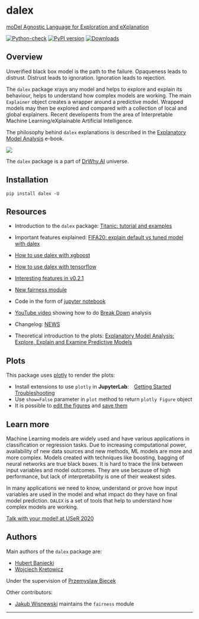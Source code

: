 # dalex

[moDel Agnostic Language for Exploration and eXplanation](http://dalex.drwhy.ai/)

[![Python-check](https://github.com/ModelOriented/DALEX/workflows/Python-check/badge.svg)](https://github.com/ModelOriented/DALEX/actions?query=workflow%3APython-check)
[![PyPI version](https://badge.fury.io/py/dalex.svg)](https://badge.fury.io/py/dalex)
[![Downloads](https://pepy.tech/badge/dalex)](https://pepy.tech/project/dalex)

## Overview

Unverified black box model is the path to the failure. Opaqueness leads to distrust. Distrust leads to ignoration. Ignoration leads to rejection.

The `dalex` package xrays any model and helps to explore and explain its behaviour, helps to understand how complex models are working.
The main `Explainer` object creates a wrapper around a predictive model. Wrapped models may then be explored and compared with a collection of local and global explainers.
Recent developents from the area of Interpretable Machine Learning/eXplainable Artificial Intelligence.

The philosophy behind `dalex` explanations is described in the [Explanatory Model Analysis](https://pbiecek.github.io/ema/) e-book.

![](https://raw.githubusercontent.com/ModelOriented/DALEX/master/misc/DALEXpiramide.png)

The `dalex` package is a part of [DrWhy.AI](http://DrWhy.AI) universe.

## Installation

```console
pip install dalex -U
```

## Resources

* Introduction to the `dalex` package: [Titanic: tutorial and examples](http://dalex.drwhy.ai/python-dalex-titanic.html)
* Important features explained: [FIFA20: explain default vs tuned model with dalex](http://dalex.drwhy.ai/python-dalex-fifa.html)
* [How to use dalex with xgboost](http://dalex.drwhy.ai/python-dalex-xgboost.html)
* [How to use dalex with tensorflow](http://dalex.drwhy.ai/python-dalex-tensorflow.html)
* [Interesting features in v0.2.1](http://dalex.drwhy.ai/python-dalex-new.html)
* [New fairness module](http://dalex.drwhy.ai/python-dalex-fairness.html)

* Code in the form of [jupyter notebook](https://github.com/pbiecek/DALEX_docs/tree/master/jupyter-notebooks)
* [YouTube video](https://www.youtube.com/watch?v=PuKF2GS4_3Y) showing how to do [Break Down](https://pbiecek.github.io/ema/breakDown.html) analysis
* Changelog: [NEWS](https://github.com/ModelOriented/DALEX/blob/master/python/dalex/NEWS.md)
* Theoretical introduction to the plots: [Explanatory Model Analysis: Explore, Explain and Examine Predictive Models](https://pbiecek.github.io/ema)

## Plots

This package uses [plotly](https://plotly.com/python/) to render the plots:

* Install extensions to use `plotly` in **JupyterLab**:&emsp;[Getting Started](https://plot.ly/python/getting-started/#jupyterlab-support-python-35)&emsp;[Troubleshooting](https://plot.ly/python/troubleshooting/#jupyterlab-problems)
* Use `show=False` parameter in `plot` method to return `plotly Figure` object
* It is possible to [edit the figures](https://plotly.com/python/#fundamentals) and [save them](https://plotly.com/python/static-image-export/)

## Learn more

Machine Learning models are widely used and have various applications in classification or regression tasks. Due to increasing computational power, availability of new data sources and new methods, ML models are more and more complex. Models created with techniques like boosting, bagging of neural networks are true black boxes. It is hard to trace the link between input variables and model outcomes. They are use because of high performance, but lack of interpretability is one of their weakest sides.

In many applications we need to know, understand or prove how input variables are used in the model and what impact do they have on final model prediction.
`DALEX` is a set of tools that help to understand how complex models are working.

[Talk with your model! at USeR 2020](https://www.youtube.com/watch?v=9WWn5ew8D8o)

## Authors

Main authors of the `dalex` package are:

* [Hubert Baniecki](https://github.com/hbaniecki)
* [Wojciech Kretowicz](https://github.com/wojciechkretowicz)

Under the supervision of [Przemyslaw Biecek](https://github.com/pbiecek) 

Other contributors:

* [Jakub Wisnewski](https://github.com/jakwisn) maintains the `fairness` module

-------------------------------------------


